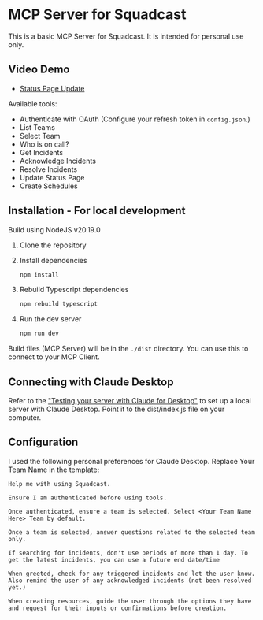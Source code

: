 # MCP Server for Squadcast

This is a basic MCP Server for Squadcast. It is intended for personal use only.

## Video Demo

- [Status Page Update](https://drive.google.com/file/d/1fCwRT6duf6UtqbWMhxt87qIwmQD5y1Je/view?usp=sharing)

Available tools:

- Authenticate with OAuth (Configure your refresh token in `config.json`.)
- List Teams
- Select Team
- Who is on call?
- Get Incidents
- Acknowledge Incidents
- Resolve Incidents
- Update Status Page
- Create Schedules

## Installation - For local development

Build using NodeJS v20.19.0

1. Clone the repository
2. Install dependencies

   ```bash
   npm install
   ```

3. Rebuild Typescript dependencies

   ```bash
   npm rebuild typescript
   ```

4. Run the dev server

   ```bash
   npm run dev
   ```

Build files (MCP Server) will be in the `./dist` directory. You can use this to connect to your MCP Client.

## Connecting with Claude Desktop

Refer to the ["Testing your server with Claude for Desktop"](https://modelcontextprotocol.io/quickstart/server) to set up a local server with Claude Desktop. Point it to the dist/index.js file on your computer.

## Configuration

I used the following personal preferences for Claude Desktop. Replace Your Team Name in the template:

```
Help me with using Squadcast.

Ensure I am authenticated before using tools.

Once authenticated, ensure a team is selected. Select <Your Team Name Here> Team by default.

Once a team is selected, answer questions related to the selected team only.

If searching for incidents, don't use periods of more than 1 day. To get the latest incidents, you can use a future end date/time

When greeted, check for any triggered incidents and let the user know. Also remind the user of any acknowledged incidents (not been resolved yet.)

When creating resources, guide the user through the options they have and request for their inputs or confirmations before creation.
```

